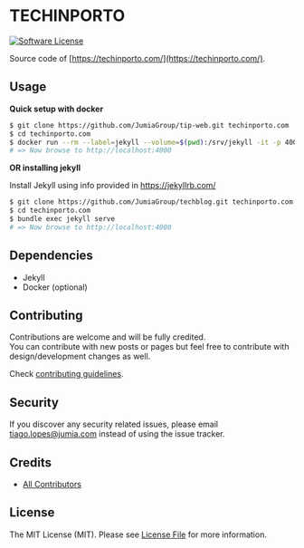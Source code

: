 # TECHINPORTO

[![Software License][ico-license]](LICENSE)    

Source code of [https://techinporto.com/](https://techinporto.com/).

## Usage

**Quick setup with docker**
```bash
$ git clone https://github.com/JumiaGroup/tip-web.git techinporto.com
$ cd techinporto.com
$ docker run --rm --label=jekyll --volume=$(pwd):/srv/jekyll -it -p 4000:4000 jekyll/jekyll:3.7.0 jekyll serve
# => Now browse to http://localhost:4000
```

**OR installing jekyll**

Install Jekyll using info provided in https://jekyllrb.com/
```bash
$ git clone https://github.com/JumiaGroup/techblog.git techinporto.com
$ cd techinporto.com
$ bundle exec jekyll serve
# => Now browse to http://localhost:4000
```

## Dependencies
- Jekyll
- Docker (optional)


## Contributing
Contributions are welcome and will be fully credited.   
You can contribute with new posts or pages but feel free to contribute with design/development changes as well.  
  
Check [contributing guidelines](CONTRIBUTING.md).


## Security

If you discover any security related issues, please email tiago.lopes@jumia.com instead of using the issue tracker.

## Credits

- [All Contributors][link-contributors]

## License

The MIT License (MIT). Please see [License File](LICENSE) for more information.

[ico-license]: https://img.shields.io/badge/license-MIT-brightgreen.svg?style=flat-square
[link-contributors]: ../../contributors
